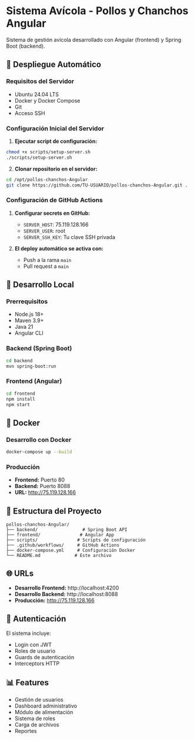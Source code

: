 # Sistema Avícola - Pollos y Chanchos Angular

Sistema de gestión avícola desarrollado con Angular (frontend) y Spring Boot (backend).

## 🚀 Despliegue Automático

### Requisitos del Servidor
- Ubuntu 24.04 LTS
- Docker y Docker Compose
- Git
- Acceso SSH

### Configuración Inicial del Servidor

1. **Ejecutar script de configuración:**
```bash
chmod +x scripts/setup-server.sh
./scripts/setup-server.sh
```

2. **Clonar repositorio en el servidor:**
```bash
cd /opt/pollos-chanchos-Angular
git clone https://github.com/TU-USUARIO/pollos-chanchos-Angular.git .
```

### Configuración de GitHub Actions

1. **Configurar secrets en GitHub:**
   - `SERVER_HOST`: 75.119.128.166
   - `SERVER_USER`: root
   - `SERVER_SSH_KEY`: Tu clave SSH privada

2. **El deploy automático se activa con:**
   - Push a la rama `main`
   - Pull request a `main`

## 🔧 Desarrollo Local

### Prerrequisitos
- Node.js 18+
- Maven 3.9+
- Java 21
- Angular CLI

### Backend (Spring Boot)
```bash
cd backend
mvn spring-boot:run
```

### Frontend (Angular)
```bash
cd frontend
npm install
npm start
```

## 🐳 Docker

### Desarrollo con Docker
```bash
docker-compose up --build
```

### Producción
- **Frontend:** Puerto 80
- **Backend:** Puerto 8088
- **URL:** http://75.119.128.166

## 📁 Estructura del Proyecto

```
pollos-chanchos-Angular/
├── backend/                 # Spring Boot API
├── frontend/               # Angular App
├── scripts/               # Scripts de configuración
├── .github/workflows/     # GitHub Actions
├── docker-compose.yml     # Configuración Docker
└── README.md             # Este archivo
```

## 🌐 URLs

- **Desarrollo Frontend:** http://localhost:4200
- **Desarrollo Backend:** http://localhost:8088
- **Producción:** http://75.119.128.166

## 🔐 Autenticación

El sistema incluye:
- Login con JWT
- Roles de usuario
- Guards de autenticación
- Interceptors HTTP

## 📊 Features

- Gestión de usuarios
- Dashboard administrativo
- Módulo de alimentación
- Sistema de roles
- Carga de archivos
- Reportes
